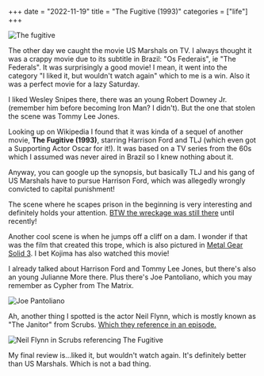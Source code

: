 +++
date = "2022-11-19"
title = "The Fugitive (1993)"
categories = ["life"]
+++

![The fugitive](https://m.media-amazon.com/images/M/MV5BYTEzNWJmZDctNzcxMS00NGVhLTllYzAtZDQ3ZDE2MzUwYWNiXkEyXkFqcGdeQXVyMjg0MzA5NQ@@._V1_.jpg)

The other day we caught the movie US Marshals on TV. I always thought it was a crappy movie due to its subtitle in Brazil: "Os Federais", ie "The Federals". It was surprisingly a good movie! I mean, it went into the category "I liked it, but wouldn't watch again" which to me is a win. Also it was a perfect movie for a lazy Saturday.

I liked Wesley Snipes there, there was an young Robert Downey Jr. (remember him before becoming Iron Man? I didn't). But the one that stolen the scene was Tommy Lee Jones.

Looking up on Wikipedia I found that it was kinda of a sequel of another movie, **The Fugitive (1993)**, starring Harrison Ford and TLJ (which even got a Supporting Actor Oscar for it!). It was based on a TV series from the 60s which I assumed was never aired in Brazil so I knew nothing about it.

Anyway, you can google up the synopsis, but basically TLJ and his gang of US Marshals have to pursue Harrison Ford, which was allegedly wrongly convicted to capital punishment!

The scene where he scapes prison in the beginning is very interesting and definitely holds your attention. [BTW the wreckage was still there](https://www.strangecarolinas.com/2017/06/the-fugitive-train-wreck-sylva-nc.html?m=0) until recently!

Another cool scene is when he jumps off a cliff on a dam. I wonder if that was the film that created this trope, which is also pictured in [Metal Gear Solid 3](https://www.youtube.com/watch?v=_VDvRLfShes). I bet Kojima has also watched this movie!

I already talked about Harrison Ford and Tommy Lee Jones, but there's also an young Julianne More there. Plus there's Joe Pantoliano, which you may remember as Cypher from The Matrix.

![Joe Pantoliano](https://m.media-amazon.com/images/M/MV5BNzYzM2E4OGQtOTEyNS00MDMyLTg2NjQtODE1NTIxODRhYjM5XkEyXkFqcGdeQXVyMjg0MzA5NQ@@._V1_.jpg)

Ah, another thing I spotted is the actor Neil Flynn, which is mostly known as "The Janitor" from Scrubs. [Which they reference in an episode.](https://www.youtube.com/watch?v=e-HRR_EPVew)

![Neil Flynn in Scrubs referencing The Fugitive](https://static.wikia.nocookie.net/scrubs/images/9/9b/3x8_Janitor_acts.jpg)


My final review is...liked it, but wouldn't watch again. It's definitely better than US Marshals. Which is not a bad thing.

